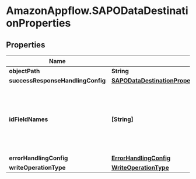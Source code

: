 # AmazonAppflow.SAPODataDestinationProperties

## Properties

Name | Type | Description | Notes
------------ | ------------- | ------------- | -------------
**objectPath** | **String** |  | 
**successResponseHandlingConfig** | [**SAPODataDestinationPropertiesSuccessResponseHandlingConfig**](SAPODataDestinationPropertiesSuccessResponseHandlingConfig.md) |  | [optional] 
**idFieldNames** | **[String]** |  A list of field names that can be used as an ID field when performing a write operation.  | [optional] 
**errorHandlingConfig** | [**ErrorHandlingConfig**](ErrorHandlingConfig.md) |  | [optional] 
**writeOperationType** | [**WriteOperationType**](WriteOperationType.md) |  | [optional] 


